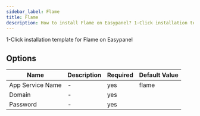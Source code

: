 ```yaml
---
sidebar_label: Flame
title: Flame
description: How to install Flame on Easypanel? 1-Click installation template for Flame on Easypanel
---
```


<!-- generated -->

1-Click installation template for Flame on Easypanel

## Options

Name | Description | Required | Default Value
-|-|-|-
App Service Name | - | yes | flame
Domain | - | yes | 
Password | - | yes | 
